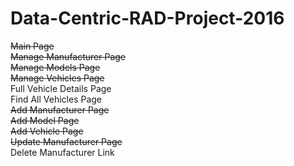 # Data-Centric-RAD-Project-2016

~~Main Page~~ <br/>
~~Manage Manufacturer Page~~<br/>
~~Manage Models Page~~<br/>
~~Manage Vehicles Page~~<br/>
Full Vehicle Details Page<br/>
Find All Vehicles Page<br/>
~~Add Manufacturer Page~~<br/>
~~Add Model Page~~<br/>
~~Add Vehicle Page~~<br/>
~~Update Manufacturer Page~~<br/>
Delete Manufacturer Link<br/>
